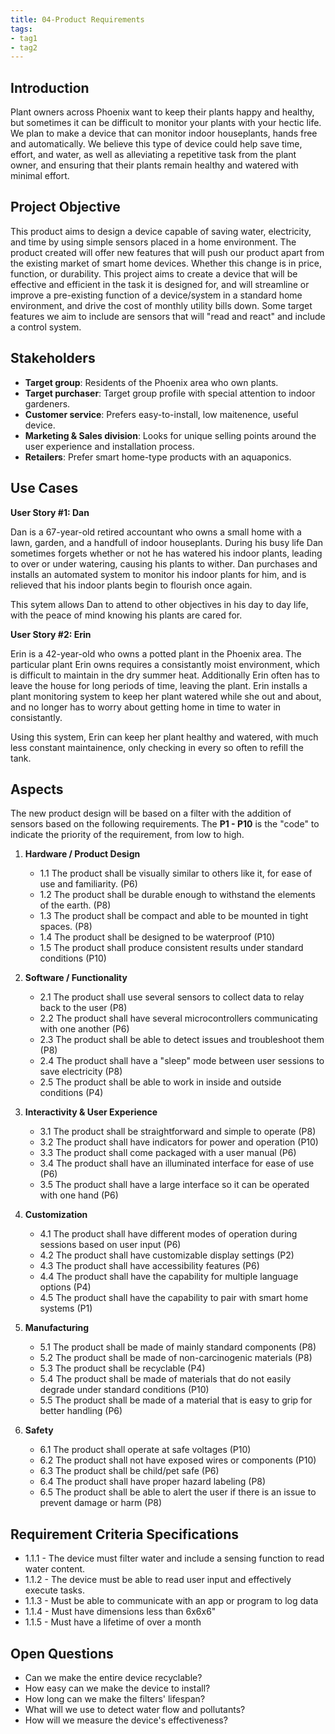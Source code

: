 ```yaml
---
title: 04-Product Requirements
tags:
- tag1
- tag2
---
```


## Introduction
Plant owners across Phoenix want to keep their plants happy and healthy, but sometimes it can be difficult to monitor your plants with your hectic life. We plan to make a device that can monitor indoor houseplants, hands free and automatically. We believe this type of device could help save time, effort, and water, as well as alleviating a repetitive task from the plant owner, and ensuring that their plants remain healthy and watered with minimal effort.

## Project Objective

This product aims to design a device capable of saving water, electricity, and time by using simple sensors placed in a home environment. The product created will offer new features that will push our product apart from the existing market of smart home devices. Whether this change is in price, function, or durability. This project aims to create a device that will be effective and efficient in the task it is designed for, and will streamline or improve a pre-existing function of a device/system in a standard home environment, and drive the cost of monthly utility bills down. Some target features we aim to include are sensors that will "read and react" and include a control system.

## Stakeholders

- **Target group**: Residents of the Phoenix area who own plants.
- **Target purchaser**: Target group profile with special attention to indoor gardeners.
- **Customer service**: Prefers easy-to-install, low maitenence, useful device.
- **Marketing & Sales division**: Looks for unique selling points around the user experience and installation process.
- **Retailers**: Prefer smart home-type products with an aquaponics.


## Use Cases

**User Story #1: Dan**

Dan is a 67-year-old retired accountant who owns a small home with a lawn, garden, and a handfull of indoor houseplants. During his busy life Dan sometimes forgets whether or not he has watered his indoor plants, leading to over or under watering, causing his plants to wither. Dan purchases and installs an automated system to monitor his indoor plants for him, and is relieved that his indoor plants begin to flourish once again.

This sytem allows Dan to attend to other objectives in his day to day life, with the peace of mind knowing his plants are cared for.

**User Story #2: Erin**

Erin is a 42-year-old who owns a potted plant in the Phoenix area. The particular plant Erin owns requires a consistantly moist environment, which is difficult to maintain in the dry summer heat. Additionally Erin often has to leave the house for long periods of time, leaving the plant. Erin installs a plant monitoring system to keep her plant watered while she out and about, and no longer has to worry about getting home in time to water in consistantly.

Using this system, Erin can keep her plant healthy and watered, with much less constant maintainence, only checking in every so often to refill the tank.

## Aspects

The new product design will be based on a filter with the addition of sensors based on the following requirements. The **P1 - P10** is the "code" to indicate the priority of the requirement, from low to high.

1. **Hardware / Product Design**
     * 1.1 The product shall be visually similar to others like it, for ease of use and familiarity. (P6)
     * 1.2 The product shall be durable enough to withstand the elements of the earth. (P8)
     * 1.3 The product shall be compact and able to be mounted in tight spaces. (P8)
     * 1.4 The product shall be designed to be waterproof (P10)
     * 1.5 The product shall produce consistent results under standard conditions (P10)
  
2. **Software / Functionality**
      * 2.1 The product shall use several sensors to collect data to relay back to the user (P8)
      * 2.2 The product shall have several microcontrollers communicating with one another (P6)
      * 2.3 The product shall be able to detect issues and troubleshoot them (P8)
      * 2.4 The product shall have a "sleep" mode between user sessions to save electricity (P8)
      * 2.5 The product shall be able to work in inside and outside conditions (P4) 
  
3. **Interactivity & User Experience**
      * 3.1 The product shall be straightforward and simple to operate (P8)
      * 3.2 The product shall have indicators for power and operation (P10)
      * 3.3 The product shall come packaged with a user manual (P6)
      * 3.4 The product shall have an illuminated interface for ease of use (P6)
      * 3.5 The product shall have a large interface so it can be operated with one hand (P6)
    
5. **Customization**
      * 4.1 The product shall have different modes of operation during sessions based on user input (P6)
      * 4.2 The product shall have customizable display settings (P2)
      * 4.3 The product shall have accessibility features (P6)
      * 4.4 The product shall have the capability for multiple language options (P4)
      * 4.5 The product shall have the capability to pair with smart home systems (P1)

6. **Manufacturing**
      * 5.1 The product shall be made of mainly standard components (P8)
      * 5.2 The product shall be made of non-carcinogenic materials (P8)
      * 5.3 The product shall be recyclable (P4)
      * 5.4 The product shall be made of materials that do not easily degrade under standard conditions (P10)
      * 5.5 The product shall be made of a material that is easy to grip for better handling (P6)

7. **Safety**
      * 6.1 The product shall operate at safe voltages (P10)
      * 6.2 The product shall not have exposed wires or components (P10)
      * 6.3 The product shall be child/pet safe (P6)
      * 6.4 The product shall have proper hazard labeling (P8)
      * 6.5 The product shall be able to alert the user if there is an issue to prevent damage or harm (P8)
  
## Requirement Criteria Specifications

* 1.1.1 - The device must filter water and include a sensing function to read water content.
* 1.1.2 - The device must be able to read user input and effectively execute tasks.
* 1.1.3 - Must be able to communicate with an app or program to log data
* 1.1.4 - Must have dimensions less than 6x6x6"
* 1.1.5 - Must have a lifetime of over a month

## Open Questions

* Can we make the entire device recyclable?
* How easy can we make the device to install?
* How long can we make the filters' lifespan?
* What will we use to detect water flow and pollutants?
* How will we measure the device's effectiveness?
